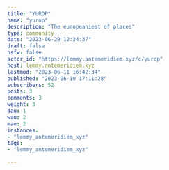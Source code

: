```yaml
---
title: "YUROP" 
name: "yurop"
description: "The europeaniest of places"
type: community
date: "2023-06-29 12:34:37"
draft: false
nsfw: false
actor_id: "https://lemmy.antemeridiem.xyz/c/yurop"
host: lemmy.antemeridiem.xyz
lastmod: "2023-06-11 16:42:34"
published: "2023-06-10 17:11:28"
subscribers: 52
posts: 3
comments: 3
weight: 3
dau: 1
wau: 2
mau: 2
instances:
- "lemmy_antemeridiem_xyz"
tags: 
- "lemmy_antemeridiem_xyz"

---
```

